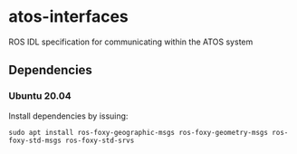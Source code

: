 # atos-interfaces
ROS IDL specification for communicating within the ATOS system

## Dependencies 
### Ubuntu 20.04
Install dependencies by issuing:

```sudo apt install ros-foxy-geographic-msgs ros-foxy-geometry-msgs ros-foxy-std-msgs ros-foxy-std-srvs```
